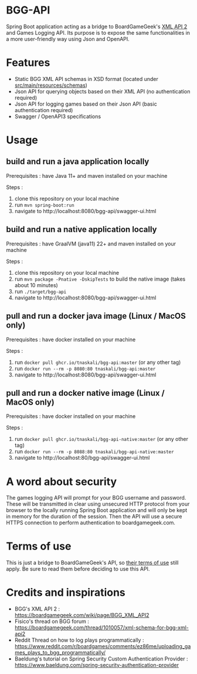 # BGG-API

Spring Boot application acting as a bridge to
BoardGameGeek's [XML API 2](https://boardgamegeek.com/wiki/page/BGG_XML_API2) and Games Logging API. Its purpose is to
expose the same functionalities in a more user-friendly way using Json and OpenAPI.

# Features

- Static BGG XML API schemas in XSD format (located under [src/main/resources/schemas](src/main/resources/schemas))
- Json API for querying objects based on their XML API (no authentication required)
- Json API for logging games based on their Json API (basic authentication required)
- Swagger / OpenAPI3 specifications

# Usage

## build and run a java application locally

Prerequisites : have Java 11+ and maven installed on your machine

Steps :

1. clone this repository on your local machine
2. run `mvn spring-boot:run`
3. navigate to http://localhost:8080/bgg-api/swagger-ui.html

## build and run a native application locally

Prerequisites : have GraalVM (java11) 22+ and maven installed on your machine

Steps :

1. clone this repository on your local machine
2. run `mvn package -Pnative -DskipTests` to build the native image (takes about 10 minutes)
3. run `./target/bgg-api`
4. navigate to http://localhost:8080/bgg-api/swagger-ui.html

## pull and run a docker java image (Linux / MacOS only)

Prerequisites : have docker installed on your machine

Steps :

1. run `docker pull ghcr.io/tnaskali/bgg-api:master` (or any other tag)
2. run `docker run --rm -p 8080:80 tnaskali/bgg-api:master`
3. navigate to http://localhost:8080/bgg-api/swagger-ui.html

## pull and run a docker native image (Linux / MacOS only)

Prerequisites : have docker installed on your machine

Steps :

1. run `docker pull ghcr.io/tnaskali/bgg-api-native:master` (or any other tag)
2. run `docker run --rm -p 8088:80 tnaskali/bgg-api-native:master`
3. navigate to http://localhost:80/bgg-api/swagger-ui.html

# A word about security

The games logging API will prompt for your BGG username and password. These will be transmitted in clear using unsecured
HTTP protocol from your browser to the locally running Spring Boot application and will only be kept in memory for the
duration of the session. Then the API will use a secure HTTPS connection to perform authentication to boardgamegeek.com.

# Terms of use

This is just a bridge to BoardGameGeek's API,
so [their terms of use](https://boardgamegeek.com/wiki/page/XML_API_Terms_of_Use#) still apply. Be sure to read them
before deciding to use this API.

# Credits and inspirations

- BGG's XML API 2 : https://boardgamegeek.com/wiki/page/BGG_XML_API2
- Fisico's thread on BGG forum : https://boardgamegeek.com/thread/1010057/xml-schema-for-bgg-xml-api2
- Reddit Thread on how to log plays programmatically : https://www.reddit.com/r/boardgames/comments/ez86me/uploading_games_plays_to_bgg_programmatically/
- Baeldung's tutorial on Spring Security Custom Authentication Provider : https://www.baeldung.com/spring-security-authentication-provider
